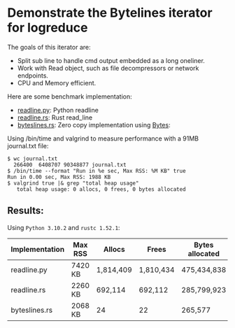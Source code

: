 # Demonstrate the Bytelines iterator for logreduce

The goals of this iterator are:

- Split sub line to handle cmd output embedded as a long oneliner.
- Work with Read object, such as file decompressors or network endpoints.
- CPU and Memory efficient.

Here are some benchmark implementation:

- [readline.py](./readline.py): Python readline
- [readline.rs](./readline.rs): Rust read_line
- [byteslines.rs](./byteslines.rs): Zero copy implementation using [Bytes](https://docs.rs/bytes/):

Using /bin/time and valgrind to measure performance with a 91MB journal.txt file:

```
$ wc journal.txt
  266400  6408707 90348877 journal.txt
$ /bin/time --format "Run in %e sec, Max RSS: %M KB" true
Run in 0.00 sec, Max RSS: 1988 KB
$ valgrind true |& grep "total heap usage"
   total heap usage: 0 allocs, 0 frees, 0 bytes allocated
```

## Results:

Using `Python 3.10.2` and `rustc 1.52.1`:

| Implementation | Max RSS  | Allocs    | Frees     | Bytes allocated | Run time |
|----------------|----------|-----------|-----------|-----------------|----------|
| readline.py    |  7420 KB | 1,814,409 | 1,810,434 |     475,434,838 | 0.33 sec |
| readline.rs    |  2260 KB |   692,114 |   692,112 |     285,799,923 | 0.15 sec |
| byteslines.rs  |  2068 KB |        24 |        22 |         265,577 | 0.12 sec |
